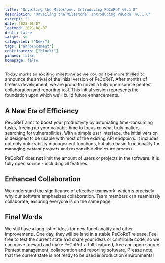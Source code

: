 ```yaml
---
title: "Unveiling the Milestone: Introducing PeCoReT v0.1.0"
description: "Unveiling the Milestone: Introducing PeCoReT v0.1.0"
excerpt: ""
date: 2023-08-07
lastmod: 2023-08-07
draft: false
weight: 50
categories: ["News"]
tags: ["announcement"]
contributors: ["blocki"]
pinned: false
homepage: false
---
```



Today marks an exciting milestone as we couldn't be more thrilled to announce the arrival of the initial version of PeCoReT. After months of tireless development, we are proud to unveil a fully open source pentest collaboration and reporting tool.
This initial version represents the foundation upon which we'll build future enhancements.


## A New Era of Efficiency

PeCoReT aims to boost your productivity by automating time-consuming tasks, freeing up your valuable time to focus on what truly matters - searching for vulnerabilities. With a simple user interface, the initial version is designed to be usable with most of the existing API endpoints.
it includes not only vulnerability management functions, but also basic functionality for managing pentest projects and responsible disclosure process.

PeCoReT does **not** limit the amount of users or projects in the software. It is fully open source - including all features.


## Enhanced Collaboration

We understand the significance of effective teamwork, which is precisely why our software emphasizes collaboration. Team members can seamlessly collaborate, ensuring everyone is on the same page.


## Final Words

We still have a long list of ideas for new functionality and other improvements. One day, they will be land in a stable PeCoReT release.
Feel free to test the current state and share your ideas or contribute code, so we can move forward and make PeCoReT a full-featured, free and open source Pentest management, collaboration and reporting software,
P
lease note, that the current state is not ready to be used in production environments!

